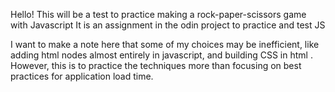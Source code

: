 Hello! This will be a test to practice making a rock-paper-scissors game with Javascript
It is an assignment in the odin project to practice and test JS

I want to make a note here that some of my choices may be inefficient, like adding html nodes almost entirely in javascript, and building CSS in html <styles>. However, this is to practice the techniques more than focusing on best practices for application load time.
